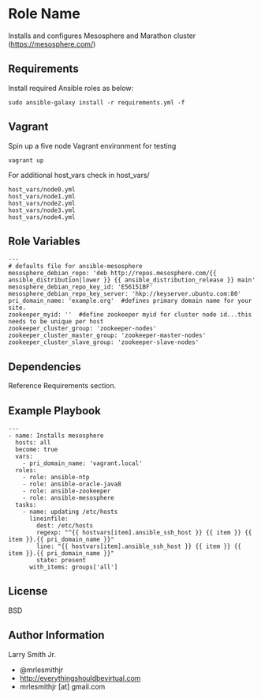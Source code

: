 Role Name
=========

Installs and configures Mesosphere and Marathon cluster (https://mesosphere.com/)

Requirements
------------

Install required Ansible roles as below:
````
sudo ansible-galaxy install -r requirements.yml -f
````

Vagrant
-------
Spin up a five node Vagrant environment for testing
````
vagrant up
````
For additional host_vars check in host_vars/
````
host_vars/node0.yml
host_vars/node1.yml
host_vars/node2.yml
host_vars/node3.yml
host_vars/node4.yml
````

Role Variables
--------------

````
---
# defaults file for ansible-mesosphere
mesosphere_debian_repo: 'deb http://repos.mesosphere.com/{{ ansible_distribution|lower }} {{ ansible_distribution_release }} main'
mesosphere_debian_repo_key_id: 'E56151BF'
mesosphere_debian_repo_key_server: 'hkp://keyserver.ubuntu.com:80'
pri_domain_name: 'example.org'  #defines primary domain name for your site.
zookeeper_myid: ''  #define zookeeper myid for cluster node id...this needs to be unique per host
zookeeper_cluster_group: 'zookeeper-nodes'
zookeeper_cluster_master_group: 'zookeeper-master-nodes'
zookeeper_cluster_slave_group: 'zookeeper-slave-nodes'
````

Dependencies
------------

Reference Requirements section.

Example Playbook
----------------

````
---
- name: Installs mesosphere
  hosts: all
  become: true
  vars:
    - pri_domain_name: 'vagrant.local'
  roles:
    - role: ansible-ntp
    - role: ansible-oracle-java8
    - role: ansible-zookeeper
    - role: ansible-mesosphere
  tasks:
    - name: updating /etc/hosts
      lineinfile:
        dest: /etc/hosts
        regexp: "^{{ hostvars[item].ansible_ssh_host }} {{ item }} {{ item }}.{{ pri_domain_name }}"
        line: "{{ hostvars[item].ansible_ssh_host }} {{ item }} {{ item }}.{{ pri_domain_name }}"
        state: present
      with_items: groups['all']
````

License
-------

BSD

Author Information
------------------

Larry Smith Jr.
- @mrlesmithjr
- http://everythingshouldbevirtual.com
- mrlesmithjr [at] gmail.com

